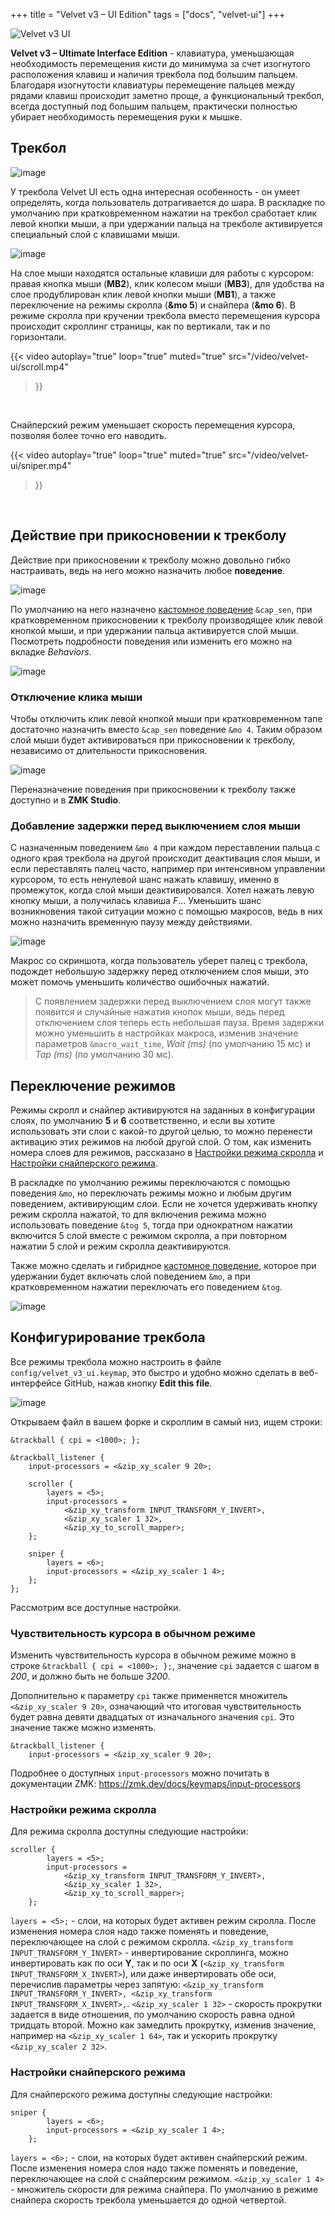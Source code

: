 +++
title = "Velvet v3 – UI Edition"
tags = ["docs", "velvet-ui"]
+++

![Velvet v3 UI](images/layouts/velvet_ui_ru.png)

**Velvet v3 – Ultimate Interface Edition** - клавиатура, уменьшающая необходимость перемещения кисти до минимума за счет изогнутого расположения клавиш и наличия трекбола под большим пальцем. Благодаря изогнутости клавиатуры перемещение пальцев между рядами клавиш происходит заметно проще, а функциональный трекбол, всегда доступный под большим пальцем, практически полностью убирает необходимость перемещения руки к мышке.


## Трекбол

![image](/images/velvet-ui/trackball.jpg)

У трекбола Velvet UI есть одна интересная особенность - он умеет определять, когда пользователь дотрагивается до шара. В раскладке по умолчанию при кратковременном нажатии на трекбол сработает клик левой кнопки мыши, а при удержании пальца на трекболе активируется специальный слой с клавишами мыши.

![image](/images/velvet-ui/layer.png)

На слое мыши находятся остальные клавиши для работы с курсором: правая кнопка мыши (**MB2**), клик колесом мыши (**MB3**), для удобства на слое продублирован клик левой кнопки мыши (**MB1**), а также переключение на режимы скролла (**&mo 5**) и снайпера (**&mo 6**). 
В режиме скролла при кручении трекбола вместо перемещения курсора происходит скроллинг страницы, как по вертикали, так и по горизонтали.

{{< video 
    autoplay="true"
    loop="true"
    muted="true"
    src="/video/velvet-ui/scroll.mp4" 
>}}
<br />


Снайперский режим уменьшает скорость перемещения курсора, позволяя более точно его наводить.

{{< video 
    autoplay="true"
    loop="true"
    muted="true"
    src="/video/velvet-ui/sniper.mp4" 
>}}
<br />

## Действие при прикосновении к трекболу

Действие при прикосновении к трекболу можно довольно гибко настраивать, ведь на него можно назначить любое **поведение**. 

![image](/images/velvet-ui/keymap.png)

По умолчанию на него назначено <a href="https://journey.ergohaven.xyz/pages/docs/keymap-editor/#custom-behaviors" target="_blank">кастомное поведение</a> `&cap_sen`, при кратковременном прикосновении к трекболу производящее клик левой кнопкой мыши, и при удержании пальца активируется слой мыши. Посмотреть подробности поведения или изменить его можно на вкладке *Behaviors*.

![image](/images/velvet-ui/capsen.png)


### Отключение клика мыши

Чтобы отключить клик левой кнопкой мыши при кратковременном тапе достаточно назначить вместо `&cap_sen` поведение `&mo 4`. Таким образом слой мыши будет активироваться при прикосновении к трекболу, независимо от длительности прикосновения.

![image](/images/velvet-ui/keymap-mo.png)

Переназначение поведения при прикосновении к трекболу также доступно и в **ZMK Studio**.  


### Добавление задержки перед выключением слоя мыши

С назначенным поведением `&mo 4` при каждом переставлении пальца с одного края трекбола на другой происходит деактивация слоя мыши, и если переставлять палец часто, например при интенсивном управлении курсором, то есть ненулевой шанс нажать клавишу, именно в промежуток, когда слой мыши деактивировался. Хотел нажать левую кнопку мыши, а получилась клавиша *F*... Уменьшить шанс возникновения такой ситуации можно с помощью макросов, ведь в них можно назначить временную паузу между действиями.   

![image](/images/velvet-ui/senmo.png)

Макрос со скриншота, когда пользователь уберет палец с трекбола, подождет небольшую задержку перед отключением слоя мыши, это может помочь уменьшить количество ошибочных нажатий.  
> С появлением задержки перед выключением слоя могут также появится и случайные нажатия кнопок мыши, ведь перед отключением слоя теперь есть небольшая пауза. Время задержки можно уменьшить в настройках макроса, изменив значение параметров `&macro_wait_time`, *Wait (ms)* (по умолчанию 15 мс) и *Tap (ms)* (по умолчанию 30 мс).


## Переключение режимов

Режимы скролл и снайпер активируются на заданных в конфигурации слоях, по умолчанию **5** и **6** соответственно, и если вы хотите использовать эти слои с какой-то другой целью, то можно перенести активацию этих режимов на любой другой слой. О том, как изменить номера слоев для режимов, рассказано в [Настройки режима скролла](#настройки-режима-скролла) и [Настройки снайперского режима](#настройки-снайперского-режима).  
  
В раскладке по умолчанию режимы переключаются с помощью поведения `&mo`, но переключать режимы можно и любым другим поведением, активирующим слои. Если не хочется удерживать кнопку режим скролла нажатой, то для включения режима можно использовать поведение `&tog 5`, тогда при однократном нажатии включится 5 слой вместе с режимом скролла, а при повторном нажатии 5 слой и режим скролла деактивируются.  

Также можно сделать и гибридное <a href="https://journey.ergohaven.xyz/pages/docs/keymap-editor/#custom-behaviors" target="_blank">кастомное поведение</a>, которое при удержании будет включать слой поведением `&mo`, а при кратковременном нажатии переключать его поведением `&tog`.

![image](/images/velvet-ui/mode-behavior.png)

## Конфигурирование трекбола

Все режимы трекбола можно настроить в файле `config/velvet_v3_ui.keymap`, это быстро и удобно можно сделать в веб-интерфейсе GitHub, нажав кнопку **Edit this file**.

![image](/images/velvet-ui/github-edit.png)

Открываем файл в вашем форке и скроллим в самый низ, ищем строки:

```
&trackball { cpi = <1000>; };

&trackball_listener {
    input-processors = <&zip_xy_scaler 9 20>;

    scroller {
        layers = <5>;
        input-processors =
            <&zip_xy_transform INPUT_TRANSFORM_Y_INVERT>,
            <&zip_xy_scaler 1 32>,
            <&zip_xy_to_scroll_mapper>;
    };

    sniper {
        layers = <6>;
        input-processors = <&zip_xy_scaler 1 4>;
    };
};
```

Рассмотрим все доступные настройки.


### Чувствительность курсора в обычном режиме

Изменить чувствительность курсора в обычном режиме можно в строке `&trackball { cpi = <1000>; };`, значение `cpi` задается с шагом в *200*, и должно быть не больше *3200*. 

Дополнительно к параметру `cpi` также применяется множитель `<&zip_xy_scaler 9 20>`, означающий что итоговая чувствительность будет равна девяти двадцатых от изначального значения `cpi`. Это значение также можно изменять. 
```
&trackball_listener {
    input-processors = <&zip_xy_scaler 9 20>;
```
Подробнее о доступных `input-processors` можно почитать в документации ZMK: https://zmk.dev/docs/keymaps/input-processors


### Настройки режима скролла

Для режима скролла доступны следующие настройки:
```
scroller {
        layers = <5>;
        input-processors =
            <&zip_xy_transform INPUT_TRANSFORM_Y_INVERT>,
            <&zip_xy_scaler 1 32>,
            <&zip_xy_to_scroll_mapper>;
    };
```
`layers = <5>;` - слои, на которых будет активен режим скролла. После изменения номера слоя надо также поменять и поведение, переключающее на слой с режимом скролла.
`<&zip_xy_transform INPUT_TRANSFORM_Y_INVERT>` - инвертирование скроллинга, можно инвертировать как по оси **Y**, так и по оси **X** (`<&zip_xy_transform INPUT_TRANSFORM_X_INVERT>`), или даже инвертировать обе оси, перечислив параметры через запятую: `<&zip_xy_transform INPUT_TRANSFORM_Y_INVERT>, <&zip_xy_transform INPUT_TRANSFORM_X_INVERT>,`.
`<&zip_xy_scaler 1 32>` - скорость прокрутки задается в виде отношения, по умолчанию скорость равна одной тридцать второй. Можно как замедлить прокрутку, изменив значение, например на `<&zip_xy_scaler 1 64>`, так и ускорить прокрутку `<&zip_xy_scaler 2 32>`.


### Настройки снайперского режима

Для снайперского режима доступны следующие настройки:
```
sniper {
        layers = <6>;
        input-processors = <&zip_xy_scaler 1 4>;
    };
```
`layers = <6>;` - слои, на которых будет активен снайперский режим. После изменения номера слоя надо также поменять и поведение, переключающее на слой с снайперским режимом.
`<&zip_xy_scaler 1 4>` - множитель скорости для режима снайпера. По умолчанию в режиме снайпера скорость трекбола уменьшается до одной четвертой.

